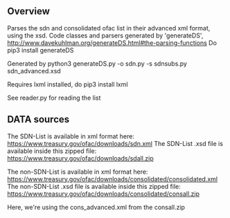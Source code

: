 Overview
------------
Parses the sdn and consolidated ofac list in their advanced xml format, using the xsd. 
Code classes and parsers generated by 'generateDS', http://www.davekuhlman.org/generateDS.html#the-parsing-functions
Do pip3 install generateDS 

Generated by
   python3 generateDS.py -o sdn.py -s sdnsubs.py sdn\_advanced.xsd 

Requires lxml installed, do pip3 install lxml

See reader.py for reading the list


DATA sources
-----------

The SDN-List is available in xml format here:
https://www.treasury.gov/ofac/downloads/sdn.xml
The SDN-List .xsd file is available inside this zipped file:
https://www.treasury.gov/ofac/downloads/sdall.zip

The non-SDN-List is available in xml format here:
https://www.treasury.gov/ofac/downloads/consolidated/consolidated.xml
The non-SDN-List .xsd file is available inside this zipped file:
https://www.treasury.gov/ofac/downloads/consolidated/consall.zip

Here, we're using the cons_advanced.xml from the consall.zip

